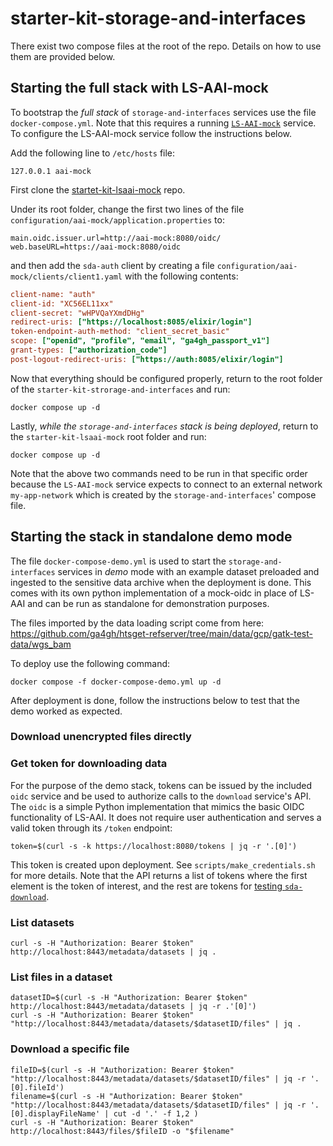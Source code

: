 # starter-kit-storage-and-interfaces

There exist two compose files at the root of the repo. Details on how to use them are provided below.

## Starting the full stack with LS-AAI-mock

To bootstrap the *full stack* of `storage-and-interfaces` services use
the file `docker-compose.yml`. Note that this requires a running [`LS-AAI-mock`](https://github.com/GenomicDataInfrastructure/starter-kit-lsaai-mock) service. To configure the LS-AAI-mock service follow the instructions below.

Add the following line to `/etc/hosts` file:

```
127.0.0.1 aai-mock
```

First clone the [startet-kit-lsaai-mock](https://github.com/GenomicDataInfrastructure/starter-kit-lsaai-mock) repo.

Under its root folder, change the first two lines of the file `configuration/aai-mock/application.properties` to:

```
main.oidc.issuer.url=http://aai-mock:8080/oidc/
web.baseURL=https://aai-mock:8080/oidc
```

and then add the `sda-auth` client by creating a file `configuration/aai-mock/clients/client1.yaml` with the following contents:

```ini
client-name: "auth"
client-id: "XC56EL11xx"
client-secret: "wHPVQaYXmdDHg"
redirect-uris: ["https://localhost:8085/elixir/login"]
token-endpoint-auth-method: "client_secret_basic"
scope: ["openid", "profile", "email", "ga4gh_passport_v1"]
grant-types: ["authorization_code"]
post-logout-redirect-uris: ["https://auth:8085/elixir/login"]
```

Now that everything should be configured properly, return to the root folder of the `starter-kit-strorage-and-interfaces` and run:

```shell
docker compose up -d
```

Lastly, *while the `storage-and-interfaces` stack is being deployed*, return to the `starter-kit-lsaai-mock` root folder and run:

```shell
docker compose up -d
```

Note that the above two commands need to be run in that specific order because the `LS-AAI-mock` service expects to connect to an external network `my-app-network` which is created by the `storage-and-interfaces`' compose file.

## Starting the stack in standalone demo mode

The file `docker-compose-demo.yml` is used to start the `storage-and-interfaces` services in *demo* mode with an example dataset preloaded and ingested to the sensitive data archive when the deployment is done. This comes with its own python implementation of a mock-oidc in place of LS-AAI and can be run as standalone for demonstration purposes.

The files imported by the data loading script come from here: https://github.com/ga4gh/htsget-refserver/tree/main/data/gcp/gatk-test-data/wgs_bam

To deploy use the following command:

```shell
docker compose -f docker-compose-demo.yml up -d
```

After deployment is done, follow the instructions below to test that the demo worked as expected.

### **Download unencrypted files directly**

### Get token for downloading data

For the purpose of the demo stack, tokens can be issued by the included `oidc` service and be used to authorize calls to the `download` service's API. The `oidc` is a simple Python implementation that mimics the basic OIDC functionality of LS-AAI. It does not require user authentication and serves a valid token through its `/token` endpoint:

```shell
token=$(curl -s -k https://localhost:8080/tokens | jq -r '.[0]')
```

This token is created upon deployment. See `scripts/make_credentials.sh` for more details. Note that the API returns a list of tokens where the first element is the token of interest, and the rest are tokens for [testing  `sda-download`](https://github.com/neicnordic/sda-download/blob/main/dev_utils/README.md#get-a-token).

### List datasets

```shell
curl -s -H "Authorization: Bearer $token" http://localhost:8443/metadata/datasets | jq .
```

### List files in a dataset

```shell
datasetID=$(curl -s -H "Authorization: Bearer $token" http://localhost:8443/metadata/datasets | jq -r .'[0]')
curl -s -H "Authorization: Bearer $token" "http://localhost:8443/metadata/datasets/$datasetID/files" | jq .
```

### Download a specific file

```shell
fileID=$(curl -s -H "Authorization: Bearer $token" "http://localhost:8443/metadata/datasets/$datasetID/files" | jq -r '.[0].fileId')
filename=$(curl -s -H "Authorization: Bearer $token" "http://localhost:8443/metadata/datasets/$datasetID/files" | jq -r '.[0].displayFileName' | cut -d '.' -f 1,2 )
curl -s -H "Authorization: Bearer $token" http://localhost:8443/files/$fileID -o "$filename"
```
